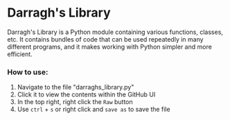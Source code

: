 # Darragh's Library
Darragh's Library is a Python module containing various functions, classes, etc. It contains bundles of code that can be used repeatedly in many different programs, and it makes working with Python simpler and more efficient.

### How to use:
 1. Navigate to the file "darraghs_library.py"
 2. Click it to view the contents within the GitHub UI
 3. In the top right, right click the `Raw` button
 4. Use `ctrl` + `s` or right click and `save as` to save the file
